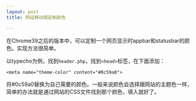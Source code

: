 ```yaml
---
layout: post
title: 网站移动端定制颜色

---
```


在Chrome39之后的版本中，可以定制一个网页显示时appbar和statusbar的颜色。实现方法很简单。

以typecho为例，找到`header.php`，找到`<head>`标签，在下面添加：

    <meta name="theme-color" content="#0c59a0">

将#0c59a0替换为自己需要的颜色。一般来说颜色会选择跟网站的主题色一样，简单的办法就是通过网站的CSS文件找到那个颜色，填入就好了。